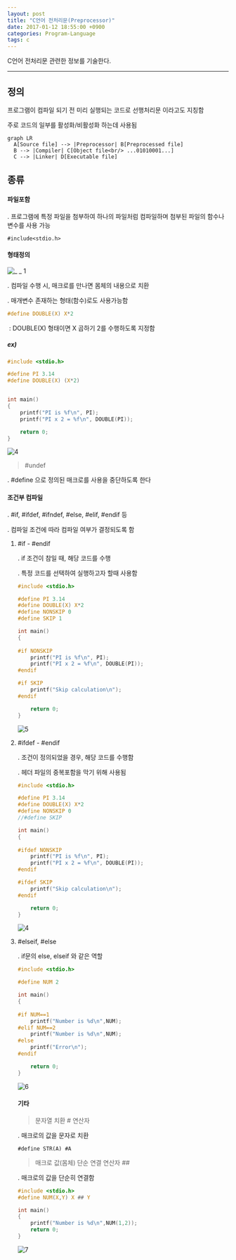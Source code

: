 ```yaml
---
layout: post
title: "C언어 전처리문(Preprocessor)"
date: 2017-01-12 18:55:00 +0900
categories: Program-Language
tags: c
---
```


C언어 전처리문 관련한 정보를 기술한다.

------

## 정의

프로그램이 컴파일 되기 전 미리 실행되는 코드로 선행처리문 이라고도 지칭함

주로 코드의 일부를 활성화/비활성화 하는데 사용됨

```mermaid
graph LR
  A[Source file] --> |Preprocessor| B[Preprocessed file]
  B --> |Compiler| C[Object file<br/> ...01010001...]
  C --> |Linker| D[Executable file]
```

## 종류

#### 파일포함

 . 프로그램에 특정 파일을 첨부하여 하나의 파일처럼 컴파일하며 첨부된 파일의 함수나 변수를 사용 가능

  `#include<stdio.h>`



#### 형태정의

 ![_ _ 1](https://user-images.githubusercontent.com/29933947/34866163-e7f0f24e-f7be-11e7-94b9-912a50719a48.png)

 . 컴파일 수행 시, 매크로를 만나면 몸체의 내용으로 치환

 . 매개변수 존재하는 형태(함수)로도 사용가능함

```c
#define DOUBLE(X) X*2
```

​    : DOUBLE(X) 형태이면 X 곱하기 2를 수행하도록 지정함

##### ex)    

```c
#include <stdio.h>

#define PI 3.14
#define DOUBLE(X) (X*2)


int main()
{
    printf("PI is %f\n", PI);
    printf("PI x 2 = %f\n", DOUBLE(PI));

    return 0;
}
```

 ![4](https://user-images.githubusercontent.com/29933947/34866479-04082406-f7c0-11e7-8c61-315cfad259a1.png)

> \#undef

   . #define 으로 정의된 매크로를 사용을 중단하도록 한다



#### 조건부 컴파일

 . #if, #ifdef, #ifndef, #else, #elif, #endif 등

 . 컴파일 조건에 따라 컴파일 여부가 결정되도록 함

1. \#if - #endif

   . if 조건이 참일 때, 해당 코드를 수행

   . 특정 코드를 선택하여 실행하고자 할때 사용함

   ```c
   #include <stdio.h>

   #define PI 3.14
   #define DOUBLE(X) X*2
   #define NONSKIP 0
   #define SKIP 1

   int main()
   {
       
   #if NONSKIP
       printf("PI is %f\n", PI);
       printf("PI x 2 = %f\n", DOUBLE(PI));
   #endif

   #if SKIP
       printf("Skip calculation\n");
   #endif

       return 0;
   }
   ```

   ![5](https://user-images.githubusercontent.com/29933947/34867510-b86027f2-f7c3-11e7-8ffe-29219f055e03.png)

2. \#ifdef - #endif

   . 조건이 정의되었을 경우, 해당 코드를 수행함

   . 헤더 파일의 중복포함을 막기 위해 사용됨

   ```c
   #include <stdio.h>

   #define PI 3.14
   #define DOUBLE(X) X*2
   #define NONSKIP 0
   //#define SKIP 

   int main()
   {
       
   #ifdef NONSKIP
       printf("PI is %f\n", PI);
       printf("PI x 2 = %f\n", DOUBLE(PI));
   #endif

   #ifdef SKIP
       printf("Skip calculation\n");
   #endif

       return 0;
   }
   ```

   ![4](https://user-images.githubusercontent.com/29933947/34866479-04082406-f7c0-11e7-8c61-315cfad259a1.png)

3. \#elseif, #else

   . if문의 else, elseif 와 같은 역할

   ```c
   #include <stdio.h>

   #define NUM 2

   int main()
   {
       
   #if NUM==1
       printf("Number is %d\n",NUM);
   #elif NUM==2
       printf("Number is %d\n",NUM);
   #else
       printf("Error\n");
   #endif

       return 0;
   }
   ```

   ![6](https://user-images.githubusercontent.com/29933947/34867878-24b13a9e-f7c5-11e7-985b-335beaa71d4b.png)

   #### 기타

   > 문자열 치환 \# 연산자

   . 매크로의 값을 문자로 치환

   ```
   #define STR(A) #A
   ```

   > 매크로 값(몸체) 단순 연결 연산자 \##
   >

   . 매크로의 값을 단순히 연결함

   ```c
   #include <stdio.h>
   #define NUM(X,Y) X ## Y

   int main()
   {
       printf("Number is %d\n",NUM(1,2));
       return 0;
   }
   ```

   ![7](https://user-images.githubusercontent.com/29933947/34869149-5aa31b14-f7c9-11e7-9477-568f16b29093.png)

